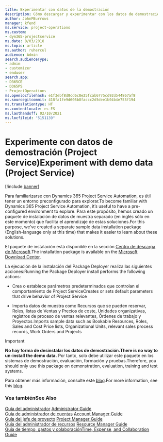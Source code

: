 ```yaml
---
title: Experimentar con datos de la demostración
description: Cómo descargar y experimentar con los datos de demostración para Project Service Automation.
author: JohnPBurrows
manager: kfend
ms.service: project-operations
ms.custom:
- dyn365-projectservice
ms.date: 8/03/2018
ms.topic: article
ms.author: ruhercul
audience: Admin
search.audienceType:
- admin
- customizer
- enduser
search.app:
- D365CE
- D365PS
- ProjectOperations
ms.openlocfilehash: e1f3ebf8d0cd6c8e25fcab6775cd92d544867af8
ms.sourcegitcommit: 418fa1fe9d605b8faccc2d5dee1b04b4e753f194
ms.translationtype: HT
ms.contentlocale: es-ES
ms.lasthandoff: 02/10/2021
ms.locfileid: "5151139"
---
```

# <a name="experiment-with-demo-data-project-service"></a><span data-ttu-id="23427-103">Experimente con datos de demostración (Project Service)</span><span class="sxs-lookup"><span data-stu-id="23427-103">Experiment with demo data (Project Service)</span></span>

[!include [banner](../includes/psa-now-project-operations.md)]

<span data-ttu-id="23427-104">Para familiarizarse con Dynamics 365 Project Service Automation, es útil tener un entorno preconfigurado para explorar.</span><span class="sxs-lookup"><span data-stu-id="23427-104">To become familiar with Dynamics 365 Project Service Automation, it’s useful to have a pre-configured environment to explore.</span></span> <span data-ttu-id="23427-105">Para este propósito, hemos creado un paquete de instalación de datos de muestra separado (en inglés sólo en este momento) que facilita el aprendizaje de estas soluciones.</span><span class="sxs-lookup"><span data-stu-id="23427-105">For this purpose, we’ve created a separate sample data installation package (English-language only at this time) that makes it easier to learn about these solutions.</span></span> 

<span data-ttu-id="23427-106">El paquete de instalación está disponible en la sección [Centro de descarga de Microsoft](https://go.microsoft.com/fwlink/?linkid=859966).</span><span class="sxs-lookup"><span data-stu-id="23427-106">The installation package is available on the [Microsoft Download Center](https://go.microsoft.com/fwlink/?linkid=859966).</span></span>  

<span data-ttu-id="23427-107">La ejecución de la instalación del Package Deployer realiza las siguientes acciones:</span><span class="sxs-lookup"><span data-stu-id="23427-107">Running the Package Deployer install performs the following actions:</span></span> 
  
-   <span data-ttu-id="23427-108">Crea o establece parámetros predeterminados que controlan el comportamiento de Project Service</span><span class="sxs-lookup"><span data-stu-id="23427-108">Creates or sets default parameters that drive behavior of Project Service</span></span>  
  
-   <span data-ttu-id="23427-109">Importa datos de muestra como Recursos que se pueden reservar, Roles, listas de Ventas y Precios de coste, Unidades organizativas, registros de proceso de ventas relevantes, Órdenes de trabajo y Proyectos.</span><span class="sxs-lookup"><span data-stu-id="23427-109">Imports sample data such as Bookable Resources, Roles, Sales and Cost Price lists, Organizational Units, relevant sales process records, Work Orders and Projects</span></span>    
  
> [!IMPORTANT]
> <span data-ttu-id="23427-110">**No hay forma de desinstalar los datos de demostración.**</span><span class="sxs-lookup"><span data-stu-id="23427-110">**There is no way to un-install the demo data.**</span></span> <span data-ttu-id="23427-111">Por tanto, solo debe utilizar este paquete en los sistemas de demostración, evaluación, formación y pruebas.</span><span class="sxs-lookup"><span data-stu-id="23427-111">Therefore, you should only use this package on demonstration, evaluation, training and test systems.</span></span>

<span data-ttu-id="23427-112">Para obtener más información, consulte este [blog](https://blogs.msdn.microsoft.com/crm/2017/10/24/microsoft-dynamics-365-for-field-service-and-project-service-automation-sample-data).</span><span class="sxs-lookup"><span data-stu-id="23427-112">For more information, see this [blog](https://blogs.msdn.microsoft.com/crm/2017/10/24/microsoft-dynamics-365-for-field-service-and-project-service-automation-sample-data).</span></span>





  
### <a name="see-also"></a><span data-ttu-id="23427-113">Vea también</span><span class="sxs-lookup"><span data-stu-id="23427-113">See Also</span></span>  
 <span data-ttu-id="23427-114">[Guía del administrador](../psa/admin-guide.md) </span><span class="sxs-lookup"><span data-stu-id="23427-114">[Administrator Guide](../psa/admin-guide.md) </span></span>  
 <span data-ttu-id="23427-115">[Guía de administrador de cuentas](../psa/account-manager-guide.md) </span><span class="sxs-lookup"><span data-stu-id="23427-115">[Account Manager Guide](../psa/account-manager-guide.md) </span></span>  
 <span data-ttu-id="23427-116">[Guía del jefe de proyecto](../psa/project-manager-guide.md) </span><span class="sxs-lookup"><span data-stu-id="23427-116">[Project Manager Guide](../psa/project-manager-guide.md) </span></span>  
 <span data-ttu-id="23427-117">[Guía del administrador de recursos](../psa/resource-manager-guide.md) </span><span class="sxs-lookup"><span data-stu-id="23427-117">[Resource Manager Guide](../psa/resource-manager-guide.md) </span></span>  
 [<span data-ttu-id="23427-118">Guía de tiempo, gastos y colaboración</span><span class="sxs-lookup"><span data-stu-id="23427-118">Time, Expense, and Collaboration Guide</span></span>](../psa/time-expense-collaboration-guide.md)
